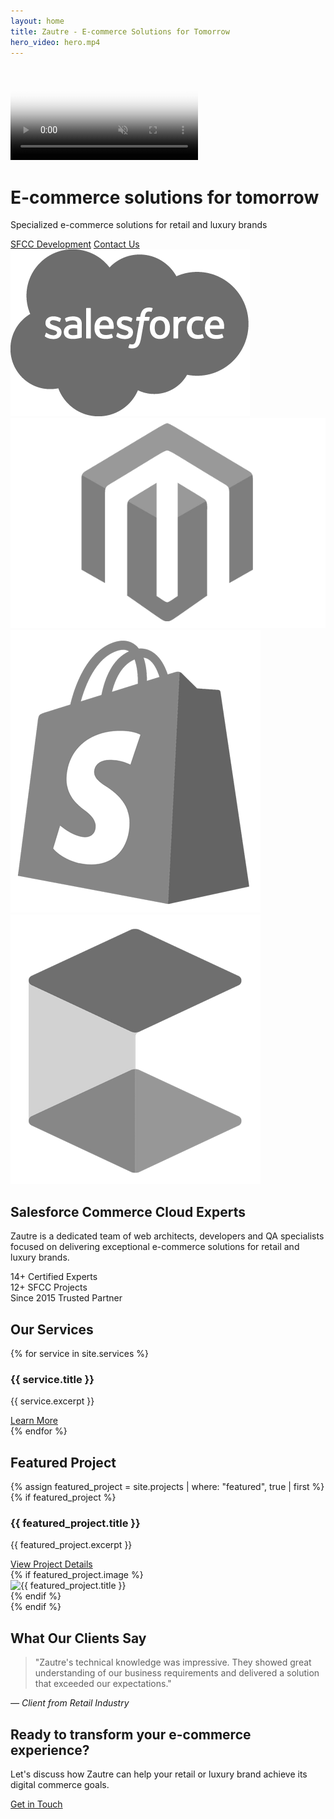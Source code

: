 ```yaml
---
layout: home
title: Zautre - E-commerce Solutions for Tomorrow
hero_video: hero.mp4
---
```


<div class="hero-video-container">
  <video autoplay muted loop playsinline poster="{{ '/assets/images/hero-poster.png' | relative_url }}">
    <source src="{{ page.hero_video | relative_url }}" type="video/mp4">
  </video>
  
  <div class="hero-overlay">
    <div class="hero-section">
      <h1>E-commerce solutions for tomorrow</h1>
      <p class="hero-subtitle">Specialized e-commerce solutions for retail and luxury brands</p>
      <div class="hero-cta">
        <a href="/services/sfcc-development" class="btn btn-primary">SFCC Development</a>
        <a href="/contact" class="btn btn-secondary">Contact Us</a>
      </div>
      <div class="platform-logos">
        <img src="/assets/images/logo-salesforce3.webp" alt="Salesforce Commerce Cloud Logo" class="platform-logo">
        <img src="/assets/images/magento-logo-bw.webp" alt="Magento Logo" class="platform-logo">
        <img src="/assets/images/Shopify-Logo-bw.webp" alt="Shopify Logo" class="platform-logo">
        <img src="/assets/images/commercetools-bw.webp" alt="Commercetools Logo" class="platform-logo">
      </div>
    </div>
  </div>
</div>

<section class="expertise-section">
  <h2>Salesforce Commerce Cloud Experts</h2>
  <p>Zautre is a dedicated team of web architects, developers and QA specialists focused on delivering exceptional e-commerce solutions for retail and luxury brands.</p>
  
  <div class="expertise-stats">
    <div class="stat">
      <span class="number">14+</span>
      <span class="label">Certified Experts</span>
    </div>
    <div class="stat">
      <span class="number">12+</span>
      <span class="label">SFCC Projects</span>
    </div>
    <div class="stat">
      <span class="number">Since 2015</span>
      <span class="label">Trusted Partner</span>
    </div>
  </div>
</section>

<section class="services-section">
  <h2>Our Services</h2>
  <div class="services-grid">
    {% for service in site.services %}
      <div class="service-card">
        <h3>{{ service.title }}</h3>
        <p>{{ service.excerpt }}</p>
        <a href="{{ service.url }}" class="read-more">Learn More</a>
      </div>
    {% endfor %}
  </div>
</section>

<section class="featured-project">
  <h2>Featured Project</h2>
  {% assign featured_project = site.projects | where: "featured", true | first %}
  {% if featured_project %}
    <div class="project-showcase">
      <div class="project-info">
        <h3>{{ featured_project.title }}</h3>
        <p>{{ featured_project.excerpt }}</p>
        <a href="{{ featured_project.url }}" class="btn">View Project Details</a>
      </div>
      {% if featured_project.image %}
        <div class="project-image">
          <img src="{{ featured_project.image }}" alt="{{ featured_project.title }}">
        </div>
      {% endif %}
    </div>
  {% endif %}
</section>

<section class="testimonial-section">
  <h2>What Our Clients Say</h2>
  <div class="testimonial">
    <blockquote>
      "Zautre's technical knowledge was impressive. They showed great understanding of our business requirements and delivered a solution that exceeded our expectations."
    </blockquote>
    <cite>— Client from Retail Industry</cite>
  </div>
</section>

<section class="cta-section">
  <h2>Ready to transform your e-commerce experience?</h2>
  <p>Let's discuss how Zautre can help your retail or luxury brand achieve its digital commerce goals.</p>
  <a href="/contact" class="btn btn-large">Get in Touch</a>
</section>